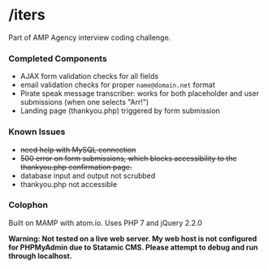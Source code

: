 # /iters

Part of AMP Agency interview coding challenge.

### Completed Components
- AJAX form validation checks for all fields
- email validation checks for proper ```name@domain.net``` format
- Pirate speak message transcriber: works for both placeholder and user submissions (when one selects "Arr!")
- Landing page (thankyou.php) triggered by form submission

### Known Issues
- ~~need help with MySQL connection~~
- ~~500 error on form submissions, which blocks accessibility to the thankyou.php confirmation page.~~
- database input and output not scrubbed
- thankyou.php not accessible

### Colophon
Built on MAMP with atom.io. Uses PHP 7 and jQuery 2.2.0

**Warning: Not tested on a live web server. My web host is not configured for PHPMyAdmin due to Statamic CMS. Please attempt to debug and run through localhost.**
